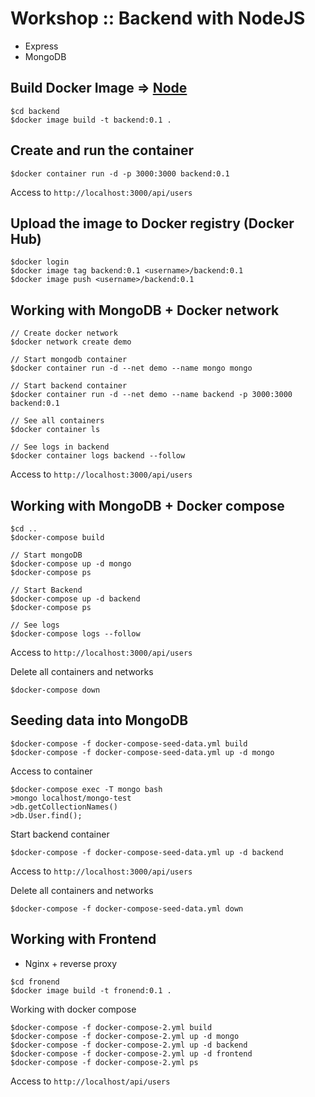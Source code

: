 # Workshop :: Backend with NodeJS
* Express
* MongoDB

## Build Docker Image => [Node](https://hub.docker.com/_/node/)
```
$cd backend
$docker image build -t backend:0.1 .
```

## Create and run the container
```
$docker container run -d -p 3000:3000 backend:0.1
```
Access to `http://localhost:3000/api/users`

## Upload the image to Docker registry (Docker Hub)
```
$docker login
$docker image tag backend:0.1 <username>/backend:0.1
$docker image push <username>/backend:0.1
```

## Working with MongoDB + Docker network
```
// Create docker network
$docker network create demo

// Start mongodb container
$docker container run -d --net demo --name mongo mongo

// Start backend container
$docker container run -d --net demo --name backend -p 3000:3000 backend:0.1

// See all containers
$docker container ls

// See logs in backend
$docker container logs backend --follow
```
Access to `http://localhost:3000/api/users`

## Working with MongoDB + Docker compose
```
$cd ..
$docker-compose build

// Start mongoDB
$docker-compose up -d mongo
$docker-compose ps

// Start Backend
$docker-compose up -d backend
$docker-compose ps

// See logs
$docker-compose logs --follow
```

Access to `http://localhost:3000/api/users`

Delete all containers and networks
```
$docker-compose down
```

## Seeding data into MongoDB
```
$docker-compose -f docker-compose-seed-data.yml build
$docker-compose -f docker-compose-seed-data.yml up -d mongo
```

Access to container
```
$docker-compose exec -T mongo bash
>mongo localhost/mongo-test
>db.getCollectionNames()
>db.User.find();
```
Start backend container
```
$docker-compose -f docker-compose-seed-data.yml up -d backend
```
Access to `http://localhost:3000/api/users`

Delete all containers and networks
```
$docker-compose -f docker-compose-seed-data.yml down
```
## Working with Frontend
* Nginx + reverse proxy

```
$cd fronend
$docker image build -t fronend:0.1 .
```

Working with docker compose
```
$docker-compose -f docker-compose-2.yml build
$docker-compose -f docker-compose-2.yml up -d mongo
$docker-compose -f docker-compose-2.yml up -d backend
$docker-compose -f docker-compose-2.yml up -d frontend
$docker-compose -f docker-compose-2.yml ps
```

Access to `http://localhost/api/users`